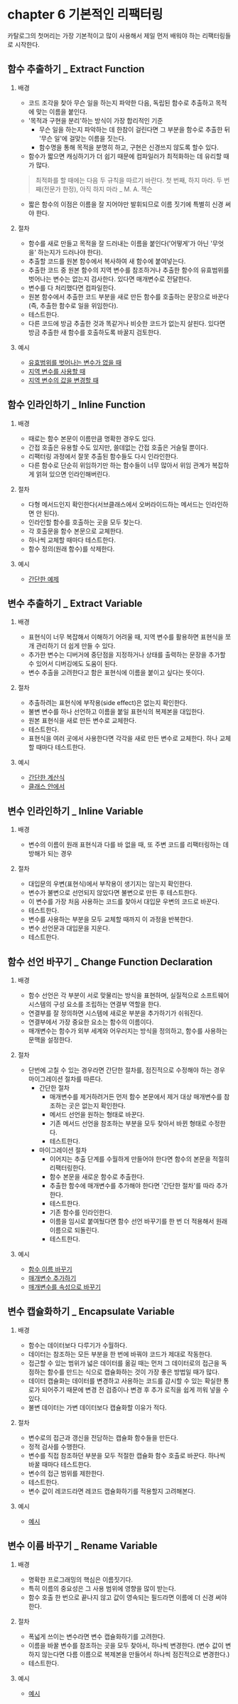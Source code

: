 # chapter 6 기본적인 리팩터링

카탈로그의 첫머리는 가장 기본적이고 많이 사용해서 제일 먼저 배워야 하는 리팩터링들로 시작한다.

## 함수 추출하기 \_ Extract Function

1. 배경

   - 코드 조각을 찾아 무슨 일을 하는지 파악한 다음, 독립된 함수로 추출하고 목적에 맞는 이름을 붙인다.
   - '목적과 구현을 분리'하는 방식이 가장 합리적인 기준
     - 무슨 일을 하는지 파악하는 데 한참이 걸린다면 그 부분을 함수로 추출한 뒤 '무슨 일'에 걸맞는 이름을 짓는다.
     - 함수명을 통해 목적을 분명히 하고, 구현은 신경쓰지 않도록 할수 있다.
   - 함수가 짧으면 캐싱하기가 더 쉽기 때문에 컴파일러가 최적화하는 데 유리할 때가 많다.

   > 최적화를 할 때에는 다음 두 규칙을 따르기 바란다. 첫 번째, 하지 마라. 두 번째(전문가 한정), 아직 하지 마라 \_ M. A. 잭슨

   - 짧은 함수의 이점은 이름을 잘 지어야만 발휘되므로 이름 짓기에 특별히 신경 써야 한다.

2. 절차

   - 함수를 새로 만들고 목적을 잘 드러내는 이름을 붙인다('어떻게'가 아닌 '무엇을' 하는지가 드러나야 한다).
   - 추출할 코드를 원본 함수에서 복사하여 새 함수에 붙여넣는다.
   - 추출한 코드 중 원본 함수의 지역 변수를 참조하거나 추출한 함수의 유효범위를 벗어나는 변수는 없는지 검사한다. 있다면 매개변수로 전달한다.
   - 변수를 다 처리했다면 컴파일한다.
   - 원본 함수에서 추출한 코드 부분을 새로 만든 함수를 호출하는 문장으로 바꾼다(즉, 추출한 함수로 일을 위임한다).
   - 테스트한다.
   - 다른 코드에 방금 추출한 것과 똑같거나 비슷한 코드가 없는지 살핀다. 있다면 방금 추출한 새 함수를 호출하도록 바꿀지 검토한다.

3. 예시
   - [유효범위를 벗어나는 변수가 없을 때](ex_6_1/1.js)
   - [지역 변수를 사용할 때](ex_6_1/2.js)
   - [지역 변수의 값을 변경할 때](ex_6_1/3.js)

## 함수 인라인하기 \_ Inline Function

1. 배경

   - 때로는 함수 본문이 이름만큼 명확한 경우도 있다.
   - 간접 호출은 유용할 수도 있지만, 쓸데없는 간접 호출은 거슬릴 뿐이다.
   - 리팩터링 과정에서 잘못 추출된 함수들도 다시 인라인한다.
   - 다른 함수로 단순히 위임하기만 하는 함수들이 너무 많아서 위임 관계가 복잡하게 얽혀 있으면 인라인해버린다.

2. 절차

   - 다형 메서드인지 확인한다(서브클래스에서 오버라이드하는 메서드는 인라인하면 안 된다).
   - 인라인할 함수를 호출하는 곳을 모두 찾는다.
   - 각 호출문을 함수 본문으로 교체한다.
   - 하나씩 교체할 때마다 테스트한다.
   - 함수 정의(원래 함수)를 삭제한다.

3. 예시

   - [간단한 예제](ex_6_2/1.js)

## 변수 추출하기 \_ Extract Variable

1. 배경

   - 표현식이 너무 복잡해서 이해하기 어려울 때, 지역 변수를 활용하면 표현식을 쪼개 관리하기 더 쉽게 만들 수 있다.
   - 추가한 변수는 디버거에 중단점을 지정하거나 상태를 출력하는 문장을 추가할 수 있어서 디버깅에도 도움이 된다.
   - 변수 추출을 고려한다고 함은 표현식에 이름을 붙이고 싶다는 뜻이다.

2. 절차

   - 추출하려는 표현식에 부작용(side effect)은 없는지 확인한다.
   - 불변 변수를 하나 선언하고 이름을 붙일 표현식의 복제본을 대입한다.
   - 원본 표현식을 새로 만든 변수로 교체한다.
   - 테스트한다.
   - 표현식을 여러 곳에서 사용한다면 각각을 새로 만든 변수로 교체한다. 하나 교체할 때마다 테스트한다.

3. 예시

   - [간단한 계산식](ex_6_3/1.js)
   - [클래스 안에서](ex_6_3/2.js)

## 변수 인라인하기 \_ Inline Variable

1. 배경

   - 변수의 이름이 원래 표현식과 다를 바 없을 때, 또 주변 코드를 리팩터링하는 데 방해가 되는 경우

2. 절차

   - 대입문의 우변(표현식)에서 부작용이 생기지는 않는지 확인한다.
   - 변수가 불변으로 선언되지 않았다면 불변으로 만든 후 테스트한다.
   - 이 변수를 가장 처음 사용하는 코드를 찾아서 대입문 우변의 코드로 바꾼다.
   - 테스트한다.
   - 변수를 사용하는 부분을 모두 교체할 때까지 이 과정을 반복한다.
   - 변수 선언문과 대입문을 지운다.
   - 테스트한다.

## 함수 선언 바꾸기 \_ Change Function Declaration

1. 배경

   - 함수 선언은 각 부분이 서로 맞물리는 방식을 표현하며, 실질적으로 소프트웨어 시스템의 구성 요소를 조립하는 연결부 역할을 한다.
   - 연결부를 잘 정의하면 시스템에 새로운 부분을 추가하기가 쉬워진다.
   - 연결부에서 가장 중요한 요소는 함수의 이름이다.
   - 매개변수는 함수가 외부 세계와 어우러지는 방식을 정의하고, 함수를 사용하는 문맥을 설정한다.

2. 절차

   - 단번에 고칠 수 있는 경우라면 간단한 절차를, 점진적으로 수정해야 하는 경우 마이그레이션 절차를 따른다.
     - 간단한 절차
       - 매개변수를 제거하려거든 먼저 함수 본문에서 제거 대상 매개변수를 참조하는 곳은 없는지 확인한다.
       - 메서드 선언을 원하는 형태로 바꾼다.
       - 기존 메서드 선언을 참조하는 부분을 모두 찾아서 바뀐 형태로 수정한다.
       - 테스트한다.
     - 마이그레이션 절차
       - 이어지는 추출 단계를 수월하게 만들어야 한다면 함수의 본문을 적절히 리팩터링한다.
       - 함수 본문을 새로운 함수로 추출한다.
       - 추출한 함수에 매개변수를 추가해야 한다면 '간단한 절차'를 따라 추가한다.
       - 테스트한다.
       - 기존 함수를 인라인한다.
       - 이름을 임시로 붙여뒀다면 함수 선언 바꾸기를 한 번 더 적용해서 원래 이름으로 되돌린다.
       - 테스트한다.

3. 예시

   - [함수 이름 바꾸기](ex_6_5/1.js)
   - [매개변수 추가하기](ex_6_5/2.js)
   - [매개변수를 속성으로 바꾸기](ex_6_5/3.js)

## 변수 캡슐화하기 \_ Encapsulate Variable

1. 배경

   - 함수는 데이터보다 다루기가 수월하다.
   - 데이터는 참조하는 모든 부분을 한 번에 바꿔야 코드가 제대로 작동한다.
   - 접근할 수 있는 범위가 넓은 데이터를 옮길 때는 먼저 그 데이터로의 접근을 독점하는 함수를 만드는 식으로 캡슐화하는 것이 가장 좋은 방법일 때가 많다.
   - 데이터 캡슐화는 데이터를 변경하고 사용하는 코드를 감시할 수 있는 확실한 통로가 되어주기 때문에 변경 전 검증이나 변경 후 추가 로직을 쉽게 끼워 넣을 수 있다.
   - 불변 데이터는 가변 데이터보다 캡슐화할 이유가 적다.

2. 절차

   - 변수로의 접근과 갱신을 전담하는 캡슐화 함수들을 만든다.
   - 정적 검사를 수행한다.
   - 변수를 직접 참조하던 부분을 모두 적절한 캡슐화 함수 호출로 바꾼다. 하나씩 바꿀 때마다 테스트한다.
   - 변수의 접근 범위를 제한한다.
   - 테스트한다.
   - 변수 값이 레코드라면 레코드 캡슐화하기를 적용할지 고려해본다.

3. 예시

   - [예시](ex_6_6/1.js)

## 변수 이름 바꾸기 \_ Rename Variable

1. 배경

   - 명확한 프로그래밍의 핵심은 이름짓기다.
   - 특히 이름의 중요성은 그 사용 범위에 영향을 많이 받는다.
   - 함수 호출 한 번으로 끝나지 않고 값이 영속되는 필드라면 이름에 더 신경 써야 한다.

2. 절차

   - 폭넓게 쓰이는 변수라면 변수 캡슐화하기를 고려한다.
   - 이름을 바꿀 변수를 참조하는 곳을 모두 찾아서, 하나씩 변경한다. (변수 값이 변하지 않는다면 다름 이름으로 복제본을 만들어서 하나씩 점진적으로 변경한다.)
   - 테스트한다.

3. 예시

   - [예시](ex_6_7/1.js)
